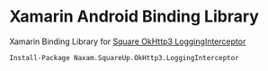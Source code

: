 # Xamarin Android Binding Library
Xamarin Binding Library for [Square OkHttp3 LoggingInterceptor](https://github.com/square/okhttp/tree/master/okhttp-logging-interceptor)

```
Install-Package Naxam.SquareUp.OkHttp3.LoggingInterceptor
```